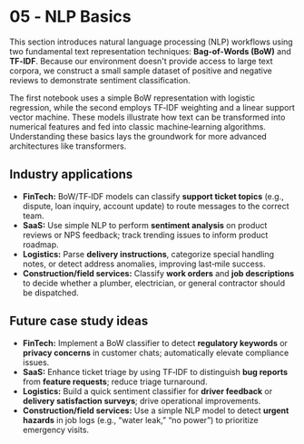 # 05 ‑ NLP Basics

This section introduces natural language processing (NLP) workflows using two fundamental text representation techniques: **Bag‑of‑Words (BoW)** and **TF‑IDF**.  Because our environment doesn't provide access to large text corpora, we construct a small sample dataset of positive and negative reviews to demonstrate sentiment classification.

The first notebook uses a simple BoW representation with logistic regression, while the second employs TF‑IDF weighting and a linear support vector machine.  These models illustrate how text can be transformed into numerical features and fed into classic machine‑learning algorithms.  Understanding these basics lays the groundwork for more advanced architectures like transformers.

## Industry applications

- **FinTech:** BoW/TF‑IDF models can classify **support ticket topics** (e.g., dispute, loan inquiry, account update) to route messages to the correct team.  
- **SaaS:** Use simple NLP to perform **sentiment analysis** on product reviews or NPS feedback; track trending issues to inform product roadmap.  
- **Logistics:** Parse **delivery instructions**, categorize special handling notes, or detect address anomalies, improving last‑mile success.  
- **Construction/field services:** Classify **work orders** and **job descriptions** to decide whether a plumber, electrician, or general contractor should be dispatched.

## Future case study ideas

- **FinTech:** Implement a BoW classifier to detect **regulatory keywords** or **privacy concerns** in customer chats; automatically elevate compliance issues.  
- **SaaS:** Enhance ticket triage by using TF‑IDF to distinguish **bug reports** from **feature requests**; reduce triage turnaround.  
- **Logistics:** Build a quick sentiment classifier for **driver feedback** or **delivery satisfaction surveys**; drive operational improvements.  
- **Construction/field services:** Use a simple NLP model to detect **urgent hazards** in job logs (e.g., “water leak,” “no power”) to prioritize emergency visits.


